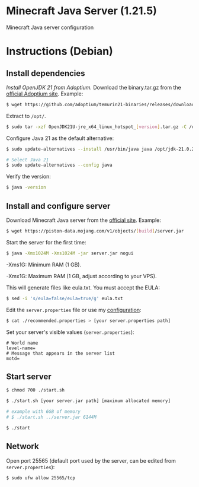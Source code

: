 # Minecraft Java Server (1.21.5)
Minecraft Java server configuration

# Instructions (Debian)

## Install dependencies

*Install OpenJDK 21 from Adoptium.*
Download the binary.tar.gz from the [official Adoptium site](https://adoptium.net/es/temurin/releases/?os=any&arch=any&version=21). Example:
```bash
$ wget https://github.com/adoptium/temurin21-binaries/releases/download/jdk-21.0.7%2B6/OpenJDK21U-jdk_x64_linux_hotspot_[version].tar.gz
```

Extract to `/opt/`.
```bash
$ sudo tar -xzf OpenJDK21U-jre_x64_linux_hotspot_[version].tar.gz -C /opt/
```

Configure Java 21 as the default alternative:
```bash
$ sudo update-alternatives --install /usr/bin/java java /opt/jdk-21.0.2+13-jre/bin/java 1

# Select Java 21
$ sudo update-alternatives --config java
```

Verify the version:
```bash
$ java -version
```

## Install and configure server

Download Minecraft Java server from the [official site](https://www.minecraft.net/es-es/download/server). Example:
```bash
$ wget https://piston-data.mojang.com/v1/objects/[build]/server.jar
```

Start the server for the first time:
```bash
$ java -Xmx1024M -Xms1024M -jar server.jar nogui
```

-Xms1G: Minimum RAM (1 GB).

-Xmx1G: Maximum RAM (1 GB, adjust according to your VPS).

This will generate files like eula.txt. You must accept the EULA:
```bash
$ sed -i 's/eula=false/eula=true/g' eula.txt
```

Edit the `server.properties` file or use my [configuration](./recommended.properties):

```bash
$ cat ./recommended.properties > [your server.properties path]
```

Set your server's visible values (`server.properties`):
```properties
# World name
level-name=
# Message that appears in the server list
motd=
```

## Start server
```bash
$ chmod 700 ./start.sh

$ ./start.sh [your server.jar path] [maximum allocated memory]

# example with 6GB of memory
# $ ./start.sh ../server.jar 6144M
```

```bash
$ ./start
```

## Network
Open port 25565 (default port used by the server, can be edited from `server.properties`):
```bash
$ sudo ufw allow 25565/tcp
```